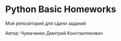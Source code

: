 # Python Basic Homeworks

Мой репозиторий для сдачи заданий

Автор:
Чумаченко Дмитрий Константинович